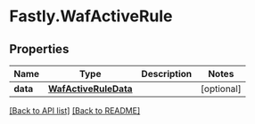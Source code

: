 # Fastly.WafActiveRule

## Properties

Name | Type | Description | Notes
------------ | ------------- | ------------- | -------------
**data** | [**WafActiveRuleData**](WafActiveRuleData.md) |  | [optional] 



[[Back to API list]](../../README.md#endpoints) [[Back to README]](../../README.md)
